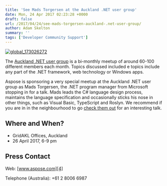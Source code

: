 ```yaml
---
title: 'See Mads Torgersen at the Auckland .NET user group'
date: Mon, 24 Apr 2017 02:23:28 +0000
draft: false
url: /2017/04/24/see-mads-torgersen-auckland-.net-user-group/
author: Adam Skelton
summary: ''
tags: ['Developer Community Support']
---
```


[![][1]](https://blog.aspose.com/wp-content/uploads/sites/2/2016/10/global_173026272.png)

The [Auckland .NET user group][2] is a bi-monthly meetup of around 60-100 different members each month. Topics discussed included e topics include any part of the .NET framework, web technology or Windows apps.

Aspose is sponsoring a very special meetup at the Auckland .NET user group as Mads Torgersen, the .NET program manager from Microsoft stopping in for a talk. Mads leads the C# language design process, maintains the language specification and occasionally sticks his nose in other things, such as Visual Basic, TypeScript and Roslyn. We recommend if you are in in the neighbourhood to go [check them out][3] for an interesting talk.

## Where and When?

*   GridAKL Offices, Auckland
*   26 April 2017, 6-9 pm

## Press Contact

Web: [www.aspose.com][4]

Telephone (Australia): +61 2 8006 6987




[1]: https://blog.aspose.com/wp-content/uploads/sites/2/2016/10/global_173026272.png "global_173026272"
[2]: http://www.meetup.com/AKL-NET/
[3]: https://www.meetup.com/AKL-NET/events/239314475/
[4]: http://www.aspose.com/



